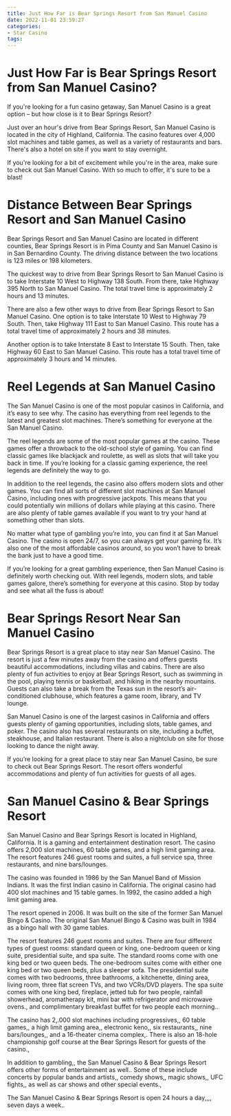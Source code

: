 ```yaml
---
title: Just How Far is Bear Springs Resort from San Manuel Casino 
date: 2022-11-01 23:59:27
categories:
- Star Casino
tags:
---
```



#  Just How Far is Bear Springs Resort from San Manuel Casino? 

If you're looking for a fun casino getaway, San Manuel Casino is a great option – but how close is it to Bear Springs Resort? 

Just over an hour's drive from Bear Springs Resort, San Manuel Casino is located in the city of Highland, California. The casino features over 4,000 slot machines and table games, as well as a variety of restaurants and bars. There's also a hotel on site if you want to stay overnight. 

If you're looking for a bit of excitement while you're in the area, make sure to check out San Manuel Casino. With so much to offer, it's sure to be a blast!

#  Distance Between Bear Springs Resort and San Manuel Casino 

Bear Springs Resort and San Manuel Casino are located in different counties, Bear Springs Resort is in Pima County and San Manuel Casino is in San Bernardino County. The driving distance between the two locations is 123 miles or 198 kilometers.

The quickest way to drive from Bear Springs Resort to San Manuel Casino is to take Interstate 10 West to Highway 138 South. From there, take Highway 395 North to San Manuel Casino. The total travel time is approximately 2 hours and 13 minutes. 

There are also a few other ways to drive from Bear Springs Resort to San Manuel Casino. One option is to take Interstate 10 West to Highway 79 South. Then, take Highway 111 East to San Manuel Casino. This route has a total travel time of approximately 2 hours and 38 minutes. 

Another option is to take Interstate 8 East to Interstate 15 South. Then, take Highway 60 East to San Manuel Casino. This route has a total travel time of approximately 3 hours and 14 minutes.

#  Reel Legends at San Manuel Casino 

The San Manuel Casino is one of the most popular casinos in California, and it’s easy to see why. The casino has everything from reel legends to the latest and greatest slot machines. There’s something for everyone at the San Manuel Casino.

The reel legends are some of the most popular games at the casino. These games offer a throwback to the old-school style of gaming. You can find classic games like blackjack and roulette, as well as slots that will take you back in time. If you’re looking for a classic gaming experience, the reel legends are definitely the way to go.

In addition to the reel legends, the casino also offers modern slots and other games. You can find all sorts of different slot machines at San Manuel Casino, including ones with progressive jackpots. This means that you could potentially win millions of dollars while playing at this casino. There are also plenty of table games available if you want to try your hand at something other than slots.

No matter what type of gambling you’re into, you can find it at San Manuel Casino. The casino is open 24/7, so you can always get your gaming fix. It’s also one of the most affordable casinos around, so you won’t have to break the bank just to have a good time.

If you’re looking for a great gambling experience, then San Manuel Casino is definitely worth checking out. With reel legends, modern slots, and table games galore, there’s something for everyone at this casino. Stop by today and see what all the fuss is about!

#  Bear Springs Resort Near San Manuel Casino 

Bear Springs Resort is a great place to stay near San Manuel Casino. The resort is just a few minutes away from the casino and offers guests beautiful accommodations, including villas and cabins. There are also plenty of fun activities to enjoy at Bear Springs Resort, such as swimming in the pool, playing tennis or basketball, and hiking in the nearby mountains. Guests can also take a break from the Texas sun in the resort’s air-conditioned clubhouse, which features a game room, library, and TV lounge.

San Manuel Casino is one of the largest casinos in California and offers guests plenty of gaming opportunities, including slots, table games, and poker. The casino also has several restaurants on site, including a buffet, steakhouse, and Italian restaurant. There is also a nightclub on site for those looking to dance the night away.

If you’re looking for a great place to stay near San Manuel Casino, be sure to check out Bear Springs Resort. The resort offers wonderful accommodations and plenty of fun activities for guests of all ages.

#  San Manuel Casino & Bear Springs Resort

San Manuel Casino and Bear Springs Resort is located in Highland, California. It is a gaming and entertainment destination resort. The casino offers 2,000 slot machines, 60 table games, and a high limit gaming area. The resort features 246 guest rooms and suites, a full service spa, three restaurants, and nine bars/lounges.

The casino was founded in 1986 by the San Manuel Band of Mission Indians. It was the first Indian casino in California. The original casino had 400 slot machines and 15 table games. In 1992, the casino added a high limit gaming area.

The resort opened in 2006. It was built on the site of the former San Manuel Bingo & Casino. The original San Manuel Bingo & Casino was built in 1984 as a bingo hall with 30 game tables.

The resort features 246 guest rooms and suites. There are four different types of guest rooms: standard queen or king, one-bedroom queen or king suite, presidential suite, and spa suite. The standard rooms come with one king bed or two queen beds. The one-bedroom suites come with either one king bed or two queen beds, plus a sleeper sofa. The presidential suite comes with two bedrooms, three bathrooms, a kitchenette, dining area, living room, three flat screen TVs, and two VCRs/DVD players. The spa suite comes with one king bed, fireplace, jetted tub for two people, rainfall showerhead, aromatherapy kit, mini bar with refrigerator and microwave ovens., and complimentary breakfast buffet for two people each morning..

The casino has 2,.000 slot machines including progressives,, 60 table games,, a high limit gaming area,, electronic keno,, six restaurants,, nine bars/lounges,, and a 16-theater cinema complex,. There is also an 18-hole championship golf course at the Bear Springs Resort for guests of the casino.,

In addition to gambling,, the San Manuel Casino & Bear Springs Resort offers other forms of entertainment as well.. Some of these include concerts by popular bands and artists,, comedy shows,, magic shows,, UFC fights,, as well as car shows and other special events.,

The San Manuel Casino & Bear Springs Resort is open 24 hours a day,,,, seven days a week..